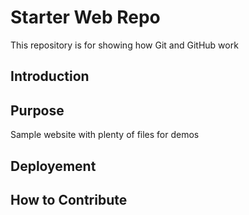# Starter Web Repo

This repository is for showing how Git and GitHub work

## Introduction

## Purpose

Sample website with plenty of files for demos

## Deployement

## How to Contribute
